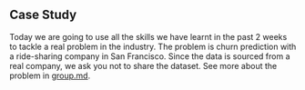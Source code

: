 ## Case Study

Today we are going to use all the skills we have learnt in the
past 2 weeks to tackle a real problem in the industry. The problem
is churn prediction with a ride-sharing company in San Francisco.
Since the data is sourced from a real company, we ask you not to share
the dataset. See more about the problem in [group.md](group.md).
